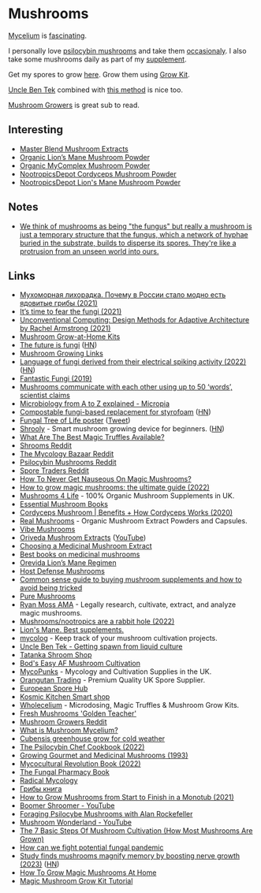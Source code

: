 # Mushrooms

[Mycelium](https://www.micropia.nl/en/discover/microbiology/mycelium/) is [fascinating](https://www.youtube.com/watch?v=Pm1FgFFzQd4).

I personally love [psilocybin mushrooms](https://en.wikipedia.org/wiki/Psilocybin_mushroom) and take them [occasionaly](../drugs/psychedelics/psychedelics.md). I also take some mushrooms daily as part of my [supplement](../health/nutrition/supplements.md).

Get my spores to grow [here](https://orangutantradingco.com/). Grow them using [Grow Kit](https://mycopunks.com/products/beginner-fruit-in-the-bag-mushroom-grow-kit).

[Uncle Ben Tek](https://www.reddit.com/r/shrooms/comments/dbzy8e/uncle_ben_tek_aka_spiderman_tek_full_instructions/) combined with [this method](https://www.shroomery.org/forums/showflat.php/Number/25274461/fpart/all/vc/1) is nice too.

[Mushroom Growers](https://www.reddit.com/r/MushroomGrowers/) is great sub to read.

## Interesting

- [Master Blend Mushroom Extracts](https://vibemushrooms.ca/products/master-blend)
- [Organic Lion’s Mane Mushroom Powder](https://mushrooms4life.com/shop/lions-mane-mushroom-powder-60g/)
- [Organic MyComplex Mushroom Powder](https://mushrooms4life.com/shop/mushroom-complex-powder-60g/)
- [NootropicsDepot Cordyceps Mushroom Powder](https://nootropicsdepot.com/cordyceps-militaris-10-1-whole-fruiting-body-medicinal-mushroom-extract-powder/)
- [NootropicsDepot Lion's Mane Mushroom Powder](https://nootropicsdepot.com/lions-mane-mushroom-powder-8-1-extract/)

## Notes

- [We think of mushrooms as being "the fungus" but really a mushroom is just a temporary structure that the fungus, which a network of hyphae buried in the substrate, builds to disperse its spores. They're like a protrusion from an unseen world into ours.](https://twitter.com/NotBrunoAgain/status/1520055622997270534)

## Links

- [Мухоморная лихорадка. Почему в России стало модно есть ядовитые грибы (2021)](https://www.youtube.com/watch?v=FqXjVJ92wVs)
- [It’s time to fear the fungi (2021)](https://arstechnica.com/science/2021/11/its-time-to-fear-the-fungi/)
- [Unconventional Computing: Design Methods for Adaptive Architecture by Rachel Armstrong (2021)](https://www.goodreads.com/book/show/19991631-unconventional-computing)
- [Mushroom Grow-at-Home Kits](https://foragersgalley.com/product-category/grow-at-home-kits/)
- [The future is fungi](https://www.australiangeographic.com.au/topics/science-environment/2022/02/the-future-is-fungi/) ([HN](https://news.ycombinator.com/item?id=30451567))
- [Mushroom Growing Links](https://drive.google.com/file/d/1ox3R_zSmffWf4yLmy6447-c9fhodbSJ7/view?usp=sharing)
- [Language of fungi derived from their electrical spiking activity (2022)](https://royalsocietypublishing.org/doi/10.1098/rsos.211926) ([HN](https://news.ycombinator.com/item?id=30931998))
- [Fantastic Fungi (2019)](https://letterboxd.com/film/fantastic-fungi/)
- [Mushrooms communicate with each other using up to 50 ‘words’, scientist claims](https://www.reddit.com/r/science/comments/txma6h/mushrooms_communicate_with_each_other_using_up_to/)
- [Microbiology from A to Z explained - Micropia](https://www.micropia.nl/en/discover/microbiology/mycelium/)
- [Compostable fungi-based replacement for styrofoam](https://www.soma.eco/our-materials) ([HN](https://news.ycombinator.com/item?id=31165988))
- [Fungal Tree of Life poster](http://group.szbk.u-szeged.hu/sysbiol/nagy-laszlo-lab-poster.html) ([Tweet](https://twitter.com/laszlognagy/status/1522471810809450496))
- [Shrooly](https://shrooly.com/) - Smart mushroom growing device for beginners. ([HN](https://news.ycombinator.com/item?id=32055924))
- [What Are The Best Magic Truffles Available?](https://www.youtube.com/watch?v=9e3BVgz8Amo)
- [Shrooms Reddit](https://www.reddit.com/r/shrooms/)
- [The Mycology Bazaar Reddit](https://www.reddit.com/r/MycoBazaar/)
- [Psilocybin Mushrooms Reddit](https://www.reddit.com/r/PsilocybinMushrooms/)
- [Spore Traders Reddit](https://www.reddit.com/r/sporetraders/)
- [How To Never Get Nauseous On Magic Mushrooms?](https://www.youtube.com/watch?v=ExJ_v-ErGS0)
- [How to grow magic mushrooms: the ultimate guide (2022)](https://realchems.net/blog/post/how-to-grow-magic-mushrooms-the-ultimate-guide)
- [Mushrooms 4 Life](https://mushrooms4life.com/) - 100% Organic Mushroom Supplements in UK.
- [Essential Mushroom Books](https://mushrooms4life.com/shop/cat/mushroom-books/)
- [Cordyceps Mushroom | Benefits + How Cordyceps Works (2020)](https://www.youtube.com/watch?v=Y3GcIlcGCsQ)
- [Real Mushrooms](https://www.realmushrooms.com/) - Organic Mushroom Extract Powders and Capsules.
- [Vibe Mushrooms](https://vibemushrooms.ca/)
- [Oriveda Mushroom Extracts](https://www.oriveda.store/) ([YouTube](https://www.youtube.com/channel/UCU5Vg4aCbLPb7hIUliSFAdw/videos))
- [Choosing a Medicinal Mushroom Extract](https://www.youtube.com/watch?v=0oN97ltqt0E)
- [Best books on medicinal mushrooms](https://www.reddit.com/r/MushroomSupplements/comments/wbxltr/if_you_could_recommend_one_book_on_medicinal/)
- [Orevida Lion’s Mane Regimen](https://www.reddit.com/r/MushroomSupplements/comments/urno8y/orevida_lions_mane_regimen/)
- [Host Defense Mushrooms](https://hostdefense.com/)
- [Common sense guide to buying mushroom supplements and how to avoid being tricked](https://www.reddit.com/r/MushroomSupplements/comments/a3cf7b/common_sense_guide_to_buying_mushroom_supplements/)
- [Pure Mushrooms](https://www.puremushrooms.com.au/)
- [Ryan Moss AMA](https://www.reddit.com/r/IAmA/comments/o4d2d0/i_am_ryan_moss_i_legally_research_cultivate/) - Legally research, cultivate, extract, and analyze magic mushrooms.
- [Mushrooms/nootropics are a rabbit hole (2022)](https://www.reddit.com/r/Nootropics/comments/ycvxtc/this_mushroomsnootropics_thing_is_a_freaking/)
- [Lion's Mane. Best supplements.](https://www.reddit.com/r/MushroomSupplements/comments/ssb1yf/updated_repost_2022_lions_mane_best_supplements/)
- [mycolog](https://github.com/codesoap/mycolog) - Keep track of your mushroom cultivation projects.
- [Uncle Ben Tek - Getting spawn from liquid culture](https://www.reddit.com/r/shrooms/comments/dbzy8e/uncle_ben_tek_aka_spiderman_tek_full_instructions/)
- [Tatanka Shroom Shop](https://www.tatanka.nl/shroomshop/)
- [Bod's Easy AF Mushroom Cultivation](https://www.shroomery.org/forums/showflat.php/Number/25274461/fpart/all/vc/1)
- [MycoPunks](https://mycopunks.com/) - Mycology and Cultivation Supplies in the UK.
- [Orangutan Trading](https://orangutantradingco.com/) - Premium Quality UK Spore Supplier.
- [European Spore Hub](https://www.reddit.com/r/EUSporeHub/)
- [Kosmic Kitchen Smart shop](https://www.kosmickitchen.eu/)
- [Wholecelium](https://www.wholecelium.com/) - Microdosing, Magic Truffles & Mushroom Grow Kits.
- [Fresh Mushrooms 'Golden Teacher'](https://www.zamnesia.com/3722-fresh-mushrooms-golden-teacher.html)
- [Mushroom Growers Reddit](https://www.reddit.com/r/MushroomGrowers/)
- [What is Mushroom Mycelium?](https://www.youtube.com/watch?v=vnRDzotcQ9U)
- [Cubensis greenhouse grow for cold weather](https://www.reddit.com/r/druggardening/comments/ohbu4o/cubensis_greenhouse_grow_for_cold_weather_in/)
- [The Psilocybin Chef Cookbook (2022)](https://www.scribd.com/document/524693925/The-Psilocybin-Chef-Cookbook)
- [Growing Gourmet and Medicinal Mushrooms (1993)](https://library.uniteddiversity.coop/Permaculture/Growing_Gourmet_and_Medicinal_Mushrooms.pdf)
- [Mycocultural Revolution Book (2022)](https://microcosmpublishing.com/catalog/books/8525)
- [The Fungal Pharmacy Book](https://www.kobo.com/ww/en/ebook/the-fungal-pharmacy)
- [Radical Mycology](https://www.radicalmycology.com/)
- [Грибы книга](https://www.mann-ivanov-ferber.ru/books/griby/)
- [How to Grow Mushrooms from Start to Finish in a Monotub (2021)](https://www.youtube.com/watch?v=Pm1FgFFzQd4)
- [Boomer Shroomer - YouTube](https://www.youtube.com/@BoomerShroomer/videos)
- [Foraging Psilocybe Mushrooms with Alan Rockefeller](https://www.youtube.com/watch?v=Bv826PwqF58)
- [Mushroom Wonderland - YouTube](https://www.youtube.com/@mushroomwonderland1/videos)
- [The 7 Basic Steps Of Mushroom Cultivation (How Most Mushrooms Are Grown)](https://www.youtube.com/watch?v=CDjuk07E6rI)
- [How can we fight potential fungal pandemic](https://twitter.com/krhornberger/status/1624008997249359875)
- [Study finds mushrooms magnify memory by boosting nerve growth (2023)](https://medicalxpress.com/news/2023-02-mushrooms-magnify-memory-boosting-nerve.html) ([HN](https://news.ycombinator.com/item?id=35050523))
- [How To Grow Magic Mushrooms At Home](https://thethirdwave.co/psychedelics/shrooms/grow-psilocybin-mushrooms/)
- [Magic Mushroom Grow Kit Tutorial](https://www.wholecelium.com/wiki/manuals/magic-mushrooms-grow-kit-tutorial/)
